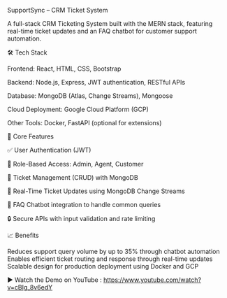 SupportSync – CRM Ticket System

A full-stack CRM Ticketing System built with the MERN stack, featuring real-time ticket updates and an FAQ chatbot for customer support automation.

🛠 Tech Stack

Frontend: React, HTML, CSS, Bootstrap

Backend: Node.js, Express, JWT authentication, RESTful APIs

Database: MongoDB (Atlas, Change Streams), Mongoose

Cloud Deployment: Google Cloud Platform (GCP)

Other Tools: Docker, FastAPI (optional for extensions)

🔐 Core Features

✅ User Authentication (JWT)

🔐 Role-Based Access: Admin, Agent, Customer

📝 Ticket Management (CRUD) with MongoDB

🔄 Real-Time Ticket Updates using MongoDB Change Streams

🤖 FAQ Chatbot integration to handle common queries

🔒 Secure APIs with input validation and rate limiting

📈 Benefits

Reduces support query volume by up to 35% through chatbot automation
Enables efficient ticket routing and response through real-time updates
Scalable design for production deployment using Docker and GCP


▶️ Watch the Demo on YouTube :  https://www.youtube.com/watch?v=cBIg_8v6edY 
